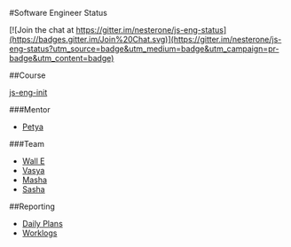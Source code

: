 #Software Engineer Status

[![Join the chat at https://gitter.im/nesterone/js-eng-status](https://badges.gitter.im/Join%20Chat.svg)](https://gitter.im/nesterone/js-eng-status?utm_source=badge&utm_medium=badge&utm_campaign=pr-badge&utm_content=badge)

##Course

[js-eng-init](https://github.com/brotherhood-of-javascript/js-eng-init)

###Mentor

* [Petya](ppp)

###Team

* [Wall E ](https://github.com/walle010101/js-eng-status)
* [Vasya](vvv)
* [Masha](mmm)
* [Sasha](sss)

##Reporting

* [Daily Plans](report/daily-plans.md)
* [Worklogs](report/worklogs.md)

